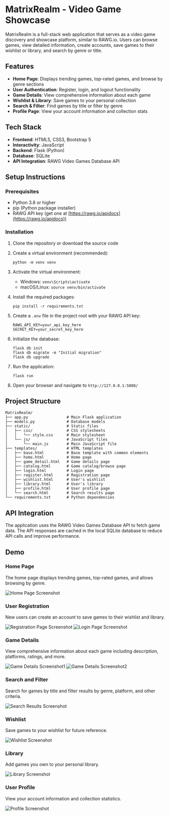 # MatrixRealm - Video Game Showcase

MatrixRealm is a full-stack web application that serves as a video game discovery and showcase platform, similar to RAWG.io. Users can browse games, view detailed information, create accounts, save games to their wishlist or library, and search by genre or title.

## Features

- **Home Page**: Displays trending games, top-rated games, and browse by genre sections
- **User Authentication**: Register, login, and logout functionality
- **Game Details**: View comprehensive information about each game
- **Wishlist & Library**: Save games to your personal collection
- **Search & Filter**: Find games by title or filter by genre
- **Profile Page**: View your account information and collection stats

## Tech Stack

- **Frontend**: HTML5, CSS3, Bootstrap 5
- **Interactivity**: JavaScript
- **Backend**: Flask (Python)
- **Database**: SQLite
- **API Integration**: RAWG Video Games Database API

## Setup Instructions

### Prerequisites

- Python 3.8 or higher
- pip (Python package installer)
- RAWG API key (get one at [https://rawg.io/apidocs](https://rawg.io/apidocs))

### Installation

1. Clone the repository or download the source code

2. Create a virtual environment (recommended):
   ```
   python -m venv venv
   ```

3. Activate the virtual environment:
   - Windows: `venv\Scripts\activate`
   - macOS/Linux: `source venv/bin/activate`

4. Install the required packages:
   ```
   pip install -r requirements.txt
   ```

5. Create a `.env` file in the project root with your RAWG API key:
   ```
   RAWG_API_KEY=your_api_key_here
   SECRET_KEY=your_secret_key_here
   ```

6. Initialize the database:
   ```
   flask db init
   flask db migrate -m "Initial migration"
   flask db upgrade
   ```

7. Run the application:
   ```
   flask run
   ```

8. Open your browser and navigate to `http://127.0.0.1:5000/`

## Project Structure

```
MatrixRealm/
├── app.py                 # Main Flask application
├── models.py              # Database models
├── static/                # Static files
│   ├── css/               # CSS stylesheets
│   │   └── style.css      # Main stylesheet
│   └── js/                # JavaScript files
│       └── main.js        # Main JavaScript file
├── templates/             # HTML templates
│   ├── base.html          # Base template with common elements
│   ├── home.html          # Home page
│   ├── game_detail.html   # Game details page
│   ├── catalog.html       # Game catalog/browse page
│   ├── login.html         # Login page
│   ├── register.html      # Registration page
│   ├── wishlist.html      # User's wishlist
│   ├── library.html       # User's library
│   ├── profile.html       # User profile page
│   └── search.html        # Search results page
└── requirements.txt       # Python dependencies
```

## API Integration

The application uses the RAWG Video Games Database API to fetch game data. The API responses are cached in the local SQLite database to reduce API calls and improve performance.

## Demo

### Home Page
The home page displays trending games, top-rated games, and allows browsing by genre.

![Home Page Screenshot](static/img/home.png)

### User Registration
New users can create an account to save games to their wishlist and library.

![Registration Page Screenshot](static/img/Register.png)
![Login Page Screenshot](static/img/Login.png)

### Game Details
View comprehensive information about each game including description, platforms, ratings, and more.

![Game Details Screenshot1](static/img/detail1.png)
![Game Details Screenshot2](static/img/detail2.png)

### Search and Filter
Search for games by title and filter results by genre, platform, and other criteria.

![Search Results Screenshot](static/img/search.png)

### Wishlist
Save games to your wishlist for future reference.

![Wishlist Screenshot](static/img/wishlist.png)

### Library
Add games you own to your personal library.

![Library Screenshot](static/img/library.png)

### User Profile
View your account information and collection statistics.

![Profile Screenshot](static/img/profile.png)

